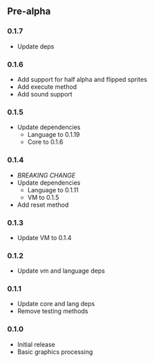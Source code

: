 ## Pre-alpha

### 0.1.7
- Update deps

### 0.1.6
- Add support for half alpha and flipped sprites
- Add execute method 
- Add sound support

### 0.1.5
- Update dependencies
  - Language to 0.1.19
  - Core to 0.1.6

### 0.1.4

- *BREAKING CHANGE*
- Update dependencies
  - Language to 0.1.11
  - VM to 0.1.5
- Add reset method

### 0.1.3

- Update VM to 0.1.4

### 0.1.2

- Update vm and language deps

### 0.1.1

- Update core and lang deps
- Remove testing methods

### 0.1.0

- Initial release
- Basic graphics processing